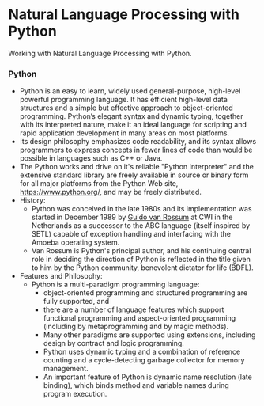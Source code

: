 # Natural Language Processing with Python
Working with Natural Language Processing with Python.

### Python
- Python is an easy to learn, widely used general-purpose, high-level powerful programming language. It has efficient high-level data structures and a simple but effective approach to object-oriented programming. Python’s elegant syntax and dynamic typing, together with its interpreted nature, make it an ideal language for scripting and rapid application development in many areas on most platforms.
- Its design philosophy emphasizes code readability, and its syntax allows programmers to express concepts in fewer lines of code than would be possible in languages such as C++ or Java.
- The Python works and drive on it's reliable "Python Interpreter" and the extensive standard library are freely available in source or binary form for all major platforms from the Python Web site, https://www.python.org/, and may be freely distributed.
- History:
  - Python was conceived in the late 1980s and its implementation was started in December 1989 by [Guido van Rossum](http://en.wikipedia.org/wiki/Guido_van_Rossum) at CWI in the Netherlands as a successor to the ABC language (itself inspired by SETL) capable of exception handling and interfacing with the Amoeba operating system.
  - Van Rossum is Python's principal author, and his continuing central role in deciding the direction of Python is reflected in the title given to him by the Python community, benevolent dictator for life (BDFL).
- Features and Philosophy:
  - Python is a multi-paradigm programming language:
    - object-oriented programming and structured programming are fully supported, and
    - there are a number of language features which support functional programming and aspect-oriented programming (including by metaprogramming and by magic methods).
    - Many other paradigms are supported using extensions, including design by contract and logic programming.
    - Python uses dynamic typing and a combination of reference counting and a cycle-detecting garbage collector for memory management.
    - An important feature of Python is dynamic name resolution (late binding), which binds method and variable names during program execution.
